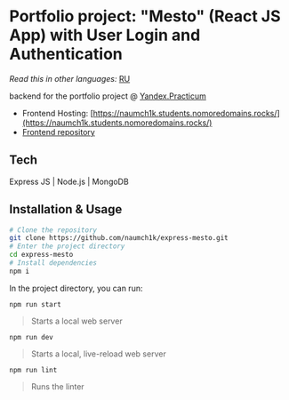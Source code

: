 # Portfolio project: "Mesto" (React JS App) with User Login and Authentication

*Read this in other languages:* [RU](https://github.com/naumch1k/express-mesto/blob/main/README.RU.md)

backend for the portfolio project @ [Yandex.Practicum](https://practicum.yandex.com/web/ "Web Development Program")

* Frontend Hosting: [https://naumch1k.students.nomoredomains.rocks/](https://naumch1k.students.nomoredomains.rocks/)
* [Frontend repository](https://github.com/naumch1k/react-mesto-auth)

## Tech
Express JS | Node.js | MongoDB

## Installation & Usage

```bash
# Clone the repository
git clone https://github.com/naumch1k/express-mesto.git
# Enter the project directory
cd express-mesto
# Install dependencies
npm i
```
In the project directory, you can run:

`npm run start`

> Starts a local web server

`npm run dev`

> Starts a local, live-reload web server

`npm run lint`

> Runs the linter
